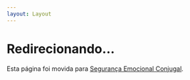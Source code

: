 ```yaml
---
layout: Layout
---
```


<script>
if (typeof window !== 'undefined') {
  window.location.href = '/pt/Seguranca_Emocional_Conjugal.html'
}
</script>

# Redirecionando...

Esta página foi movida para [Segurança Emocional Conjugal](/pt/Seguranca_Emocional_Conjugal.html).

